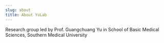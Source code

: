 ```yaml
---
slug: about
title: About YuLab
---
```



Research group led by Prof. Guangchuang Yu in School of Basic Medical Sciences, Southern Medical University